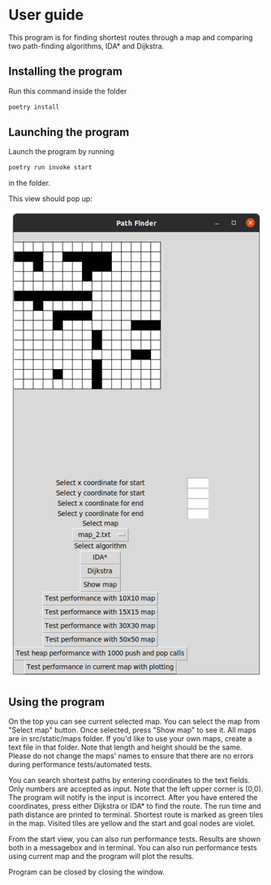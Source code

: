 # User guide

This program is for finding shortest routes through a map and comparing two path-finding algorithms, IDA* and Dijkstra.

## Installing the program

Run this command inside the folder

```bash
poetry install
```

## Launching the program

Launch the program by running 

```bash
poetry run invoke start
```
in the folder.

This view should pop up:

![start view](https://github.com/evahteri/Path-Finder/blob/main/documentation/start_view.png)

## Using the program

On the top you can see current selected map. You can select the map from "Select map" button. Once selected, press "Show map" to see it. All maps are in src/static/maps folder. If you'd like to use your own maps, create a text file in that folder. Note that length and height should be the same. Please do not change the maps' names to ensure that there are no errors during performance tests/automated tests.

You can search shortest paths by entering coordinates to the text fields. Only numbers are accepted as input. Note that the left upper corner is (0,0). The program will notify is the input is incorrect. After you have entered the coordinates, press either Dijkstra or IDA* to find the route. The run time and path distance are printed to terminal. Shortest route is marked as green tiles in the map. Visited tiles are yellow and the start and goal nodes are violet.

From the start view, you can also run performance tests. Results are shown both in a messagebox and in terminal. You can also run performance tests using current map and the program will plot the results.

Program can be closed by closing the window.